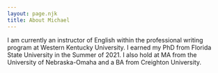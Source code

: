 ```yaml
---
layout: page.njk
title: About Michael
---
```


I am currently an instructor of English within the professional writing program at Western Kentucky University. I earned my PhD from Florida State University in the Summer of 2021. I also hold at MA from the University of Nebraska-Omaha and a BA from Creighton University. 

